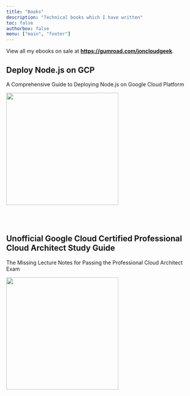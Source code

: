 ```yaml
---
title: "Books"
description: "Technical books which I have written"
toc: false
authorbox: false
menu: ["main", "footer"]
---
```


View all my ebooks on sale at **https://gumroad.com/joncloudgeek**.

## Deploy Node.js on GCP

A Comprehensive Guide to Deploying Node.js on Google Cloud Platform

<a href="https://gumroad.com/l/yfSTq" target="_blank" style="display:inline-block;margin-bottom:3rem;">
  <img src="/img/book-deploy-nodejs-gcp.png" width="300">
</a>

## Unofficial Google Cloud Certified Professional Cloud Architect Study Guide

The Missing Lecture Notes for Passing the Professional Cloud Architect Exam

<a href="https://gumroad.com/l/XGUpa" target="_blank" style="display:inline-block;margin-bottom:3rem;">
  <img src="/img/book-pca-study-guide.png" width="300">
</a>

<script src="https://gumroad.com/js/gumroad.js"></script>
